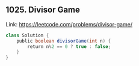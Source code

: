 ## 1025. Divisor Game
Link: https://leetcode.com/problems/divisor-game/

```java
class Solution {
    public boolean divisorGame(int n) {
        return n%2 == 0 ? true : false;
    }
}
```
